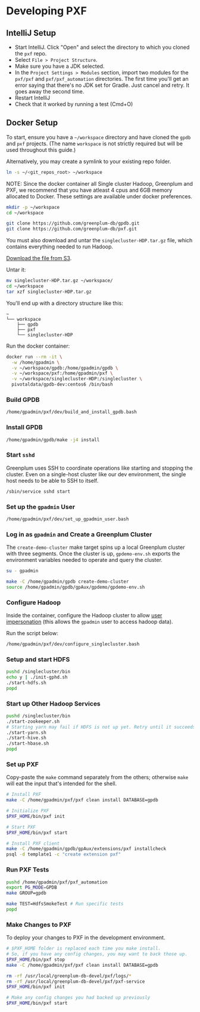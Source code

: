 # Developing PXF

## IntelliJ Setup

- Start IntelliJ. Click "Open" and select the directory to which you cloned the `pxf` repo.
- Select `File > Project Structure`.
- Make sure you have a JDK selected.
- In the `Project Settings > Modules` section, import two modules for the `pxf/pxf` and `pxf/pxf_automation` directories. The first time you'll get an error saying that there's
no JDK set for Gradle. Just cancel and retry. It goes away the second time.
- Restart IntelliJ
- Check that it worked by running a test (Cmd+O)

## Docker Setup

To start, ensure you have a `~/workspace` directory and have cloned the `gpdb` and `pxf` projects.
(The name `workspace` is not strictly required but will be used throughout this guide.)

Alternatively, you may create a symlink to your existing repo folder.
```bash
ln -s ~/<git_repos_root> ~/workspace
```

NOTE: Since the docker container all Single cluster Hadoop, Greenplum and PXF, we recommend that you have atleast 4 cpus and 6GB memory allocated to Docker. These settings are available under docker preferences.

```bash
mkdir -p ~/workspace
cd ~/workspace

git clone https://github.com/greenplum-db/gpdb.git
git clone https://github.com/greenplum-db/pxf.git
```

You must also download and untar the `singlecluster-HDP.tar.gz` file, which contains everything needed to run Hadoop.

[Download the file from S3](https://s3-us-west-2.amazonaws.com/pivotal-public/singlecluster-HDP.tar.gz).

Untar it:

```bash
mv singlecluster-HDP.tar.gz ~/workspace/
cd ~/workspace
tar xzf singlecluster-HDP.tar.gz
```

You'll end up with a directory structure like this:

```
~
└── workspace
    ├── gpdb
    ├── pxf
    └── singlecluster-HDP
```

Run the docker container:

```bash
docker run --rm -it \
  -w /home/gpadmin \
  -v ~/workspace/gpdb:/home/gpadmin/gpdb \
  -v ~/workspace/pxf:/home/gpadmin/pxf \
  -v ~/workspace/singlecluster-HDP:/singlecluster \
  pivotaldata/gpdb-dev:centos6 /bin/bash
```

### Build GPDB

```bash
/home/gpadmin/pxf/dev/build_and_install_gpdb.bash
```


### Install GPDB

```bash
/home/gpadmin/gpdb/make -j4 install
```

### Start `sshd`

Greenplum uses SSH to coordinate operations like starting and stopping the cluster. Even on a single-host cluster
like our dev environment, the single host needs to be able to SSH to itself.

```bash
/sbin/service sshd start
```

### Set up the `gpadmin` User

```bash
/home/gpadmin/pxf/dev/set_up_gpadmin_user.bash
```

### Log in as `gpadmin` and Create a Greenplum Cluster

The `create-demo-cluster` make target spins up a local Greenplum cluster with three segments.
Once the cluster is up, `gpdemo-env.sh` exports the environment variables needed to operate and query the cluster.

```bash
su - gpadmin

make -C /home/gpadmin/gpdb create-demo-cluster
source /home/gpadmin/gpdb/gpAux/gpdemo/gpdemo-env.sh
```

### Configure Hadoop

Inside the container, configure the Hadoop cluster to allow
[user impersonation](https://hadoop.apache.org/docs/current/hadoop-project-dist/hadoop-common/Superusers.html)
(this allows the `gpadmin` user to access hadoop data).

Run the script below:

```bash
/home/gpadmin/pxf/dev/configure_singlecluster.bash
```

### Setup and start HDFS

```bash
pushd /singlecluster/bin
echo y | ./init-gphd.sh
./start-hdfs.sh
popd
```

### Start up Other Hadoop Services

```bash
pushd /singlecluster/bin
./start-zookeeper.sh
# Starting yarn may fail if HDFS is not up yet. Retry until it succeeds.
./start-yarn.sh
./start-hive.sh
./start-hbase.sh
popd
```

### Set up PXF

Copy-paste the `make` command separately from the others; otherwise `make` will eat the input that's
intended for the shell.

```bash
# Install PXF
make -C /home/gpadmin/pxf/pxf clean install DATABASE=gpdb
```

```bash
# Initialize PXF
$PXF_HOME/bin/pxf init

# Start PXF
$PXF_HOME/bin/pxf start

# Install PXF client
make -C /home/gpadmin/gpdb/gpAux/extensions/pxf installcheck
psql -d template1 -c "create extension pxf"
```

### Run PXF Tests

```bash
pushd /home/gpadmin/pxf/pxf_automation
export PG_MODE=GPDB
make GROUP=gpdb

make TEST=HdfsSmokeTest # Run specific tests
popd
```

### Make Changes to PXF

To deploy your changes to PXF in the development environment.

```bash
# $PXF_HOME folder is replaced each time you make install.
# So, if you have any config changes, you may want to back those up.
$PXF_HOME/bin/pxf stop
make -C /home/gpadmin/pxf/pxf clean install DATABASE=gpdb

rm -rf /usr/local/greenplum-db-devel/pxf/logs/*
rm -rf /usr/local/greenplum-db-devel/pxf/pxf-service
$PXF_HOME/bin/pxf init

# Make any config changes you had backed up previously
$PXF_HOME/bin/pxf start
```

